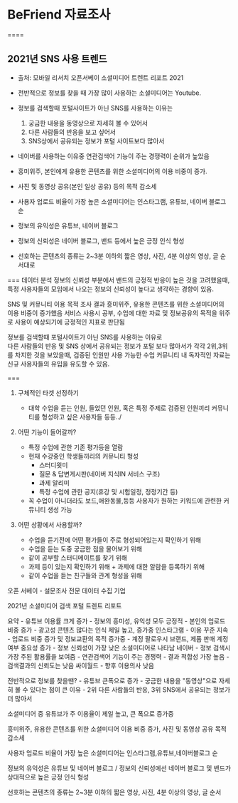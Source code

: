 # BeFriend 자료조사

====

## 2021년 SNS 사용 트렌드
- 출처: 모바일 리서치 오픈서베이 소셜미디어 트렌트 리포트 2021 

- 전반적으로 정보를 찾을 때 가장 많이 사용하는 소셜미디어는 Youtube.

- 정보를 검색할때 포털사이트가 아닌 SNS를 사용하는 이유는 
  1. 궁금한 내용을 동영상으로 자세히 볼 수 있어서
  2. 다른 사람들의  반응을 보고 싶어서
  3. SNS상에서 공유되는 정보가 포털 사이트보다 많아서

- 네이버를 사용하는 이유중 연관검색어 기능이 주는 경쟁력이 순위가 높았음

- 흥미위주, 본인에게 유용한 콘텐츠를 위한 소셜미디어의 이용 비중이 증가.

- 사진 및 동영상 공유(본인 일상 공유) 등의 목적 감소세

- 사용자 업로드 비율이 가장 높은 소셜미디어는 인스타그램, 유튜브, 네이버 블로그 순

- 정보의 유익성은 유튜브, 네이버 블로그

- 정보의 신뢰성은 네이버 블로그, 밴드 등에서 높은 긍정 인식 형성

- 선호하는 콘텐츠의 종류는 2~3분 이하의 짧은 영상, 사진, 4분 이상의 영상, 글 순서대로

===
데이터 분석
정보의 신뢰성 부분에서 밴드의 긍정적 반응이 높은 것을 고려했을때,  
특정 사용자들의 모임에서 나오는 정보의 신뢰성이 높다고 생각하는 경향이 있음. 

SNS 및 커뮤니티 이용 목적 조사 결과 흥미위주, 유용한 콘텐츠를 위한 소셜미디어의 이용 비중이 증가했음 
서비스 사용시 공부, 수업에 대한 자료 및 정보공유의 목적을 위주로 사용이 예상되기에 긍정적인 지표로 판단됨 


정보를 검색할때 포털사이트가 아닌 SNS를 사용하는 이유로  
다른 사람들의 반응 및 SNS 상에서 공유되는 정보가 포털 보다 많아서가 
각각 2위,3위를 차지한 것을 보았을때, 검증된 인원만 사용 가능한 수업 커뮤니티 내 독자적인 자료는 
신규 사용자들의 유입을 유도할 수 있음. 

===

1. 구체적인 타겟 선정하기
   - 대학 수업을 듣는 인원, 들었던 인원, 혹은 특정 주제로 검증된 인원끼리 커뮤니티를 형성하고 싶은 사용자들 등등../

2. 어떤 기능이 들어갈까?
    - 특정 수업에 관한 기존 평가등을 열람
    - 현재 수강중인 학생들끼리의 커뮤니티 형성
      - 스터디윗미
      - 질문 & 답변게시판(네이버 지식IN 서비스 구조)
      - 과제 알리미
      - 특정 수업에 관한 공지(휴강 및 시험일정, 정정기간 등)
    - 꼭 수업이 아니더라도 보드,애완동물,등등 사용자가 원하는 키워드에 관련한 커뮤니티 생성 가능

3. 어떤 상황에서 사용할까?
    - 수업을 듣기전에 어떤 평가들이 주로 형성되어있는지 확인하기 위해
    - 수업을 듣는 도중 궁금한 점을 물어보기 위해
    - 같이 공부할 스터디메이트를 찾기 위해
    - 과제 등이 있는지 확인하기 위해 + 과제에 대한 알람을 등록하기 위해
    - 같이 수업을 듣는 친구들와 관계 형성을 위해



오픈 서베이 - 설문조사 전문 데이터 수집 기업

2021년 소셜미디어 검색 포털 트렌트 리포트

요약 - 
유튜브 이용률 크게 증가
	- 정보의 흥미성, 유익성 모두 긍정적
	- 본인의 업로드 비중 증가
	- 광고성 콘텐츠 많다는 인식 제일 높고, 증가중
인스타그램
	- 이용 꾸준 지속
	- 업로드 비중 증가 및 정보교환의 목적 증가중
	- 계정 팔로우시 브랜드, 제품 판매 계정 여부 중요성 증가
	- 정보 신뢰성이 가장 낮은 소셜미디어로 나타남
네이버
	- 정보 검색시 가장 주된 활용률을 보여줌
	- 연관검색어 기능이 주는 경쟁력
	- 결과 적합성 가장 높음
	- 검색결과의 신뢰도는 낮음
싸이월드
	- 향후 이용의사 낮음

전반적으로 정보를 찾을땐?
	- 유튜브 큰폭으로 증가
	- 궁금한 내용을 "동영상"으로 자세히 볼 수 있다는 점이 큰 이유
	- 2위 다른 사람들의 반응, 3위 SNS에서 공유되는 정보가 더 많아서

소셜미디어 중 유튜브가 주 이용율이 제일 높고, 큰 폭으로 증가중

흥미위주, 유용한 콘텐츠를 위한 소셜미디어 이용 비중 증가, 사진 및 동영상 공유 목적 감소세

사용자 업로드 비율이 가장 높은 소셜미디어는 인스타그램,유튜브,네이버블로그 순

정보의 유익성은 유튜브 및 네이버 블로그 / 정보의 신뢰성에선 네이버 블로그 및 밴드가 상대적으로 높은 긍정 인식 형성

선호하는 콘텐츠의 종류는 2~3분 이하의 짧은 영상, 사진, 4분 이상의 영상, 글 순서

